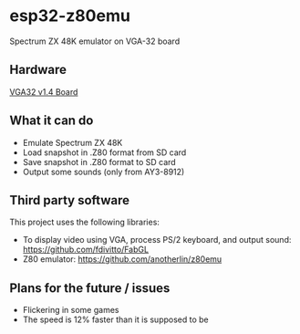 # esp32-z80emu
Spectrum ZX 48K emulator on VGA-32 board

## Hardware
[VGA32 v1.4 Board](http://www.lilygo.cn/prod_view.aspx?TypeId=50033&Id=1083)

## What it can do
* Emulate Spectrum ZX 48K
* Load snapshot in .Z80 format from SD card
* Save snapshot in .Z80 format to SD card
* Output some sounds (only from AY3-8912)

## Third party software
This project uses the following libraries:
* To display video using VGA, process PS/2 keyboard, and output sound: https://github.com/fdivitto/FabGL
* Z80 emulator: https://github.com/anotherlin/z80emu

## Plans for the future / issues
* Flickering in some games
* The speed is 12% faster than it is supposed to be
